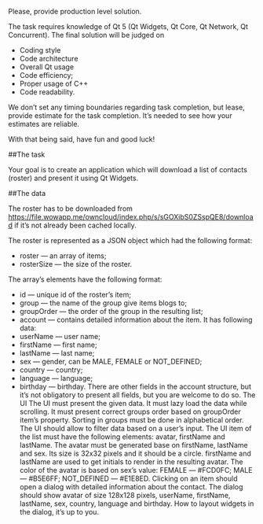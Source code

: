 Please, provide production level solution.

The task requires knowledge of Qt 5 (Qt Widgets, Qt Core, Qt Network, Qt Concurrent).
The final solution will be judged on

* Coding style
* Code architecture
* Overall Qt usage
* Code efficiency;
* Proper usage of C++
* Code readability.

We don’t set any timing boundaries regarding task completion, but lease, provide estimate for the task completion. It’s needed to see how your estimates are reliable. 

With that being said, have fun and good luck!

##The task

Your goal is to create an application which will download a list of contacts (roster) and present it using Qt Widgets.

##The data

The roster has to be downloaded from https://file.wowapp.me/owncloud/index.php/s/sGOXibS0ZSspQE8/download if it’s not already been cached locally.

The roster is represented as a JSON object which had the following format:
- roster — an array of items;
- rosterSize — the size of the roster.

The array’s elements have the following format:

- id — unique id of the roster’s item;
- group — the name of the group give items blogs to;
- groupOrder — the order of the group in the resulting list;
- account — contains detailed information about the item. It has following data:
- userName — user name;
- firstName — first name;
- lastName — last name;
- sex — gender, can be MALE, FEMALE or NOT_DEFINED;
- country — country;
- language — language;
- birthday — birthday.
There are other fields in the account structure, but it’s not obligatory to present all
fields, but you are welcome to do so.
The UI
The UI must present the given data. It must lazy load the data while scrolling. It must
present correct groups order based on groupOrder item’s property. Sorting in groups
must be done in alphabetical order. The UI should allow to filter data based on a user’s
input.
The UI item of the list must have the following elements: avatar, firstName and
lastName.
The avatar must be generated base on firstName, lastName and sex. Its size is 32x32
pixels and it should be a circle. firstName and lastName are used to get initials to
render in the resulting avatar. The color of the avatar is based on sex’s value:
FEMALE — #FCD0FC;
MALE — #B5E6FF;
NOT_DEFINED — #E1E8ED.
Clicking on an item should open a dialog with detailed information about the contact.
The dialog should show avatar of size 128x128 pixels, userName, firstName,
lastName, sex, country, language and birthday. How to layout widgets in the dialog,
it’s up to you.
